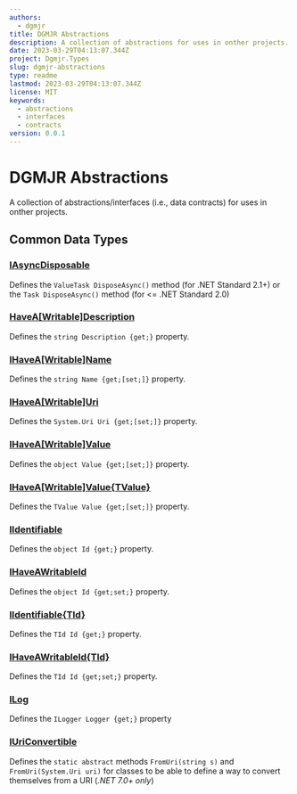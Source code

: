 ```yaml
---
authors:
  - dgmjr
title: DGMJR Abstractions
description: A collection of abstractions for uses in onther projects.
date: 2023-03-29T04:13:07.344Z
project: Dgmjr.Types
slug: dgmjr-abstractions
type: readme
lastmod: 2023-03-29T04:13:07.344Z
license: MIT
keywords:
  - abstractions
  - interfaces
  - contracts
version: 0.0.1
---
```


# DGMJR Abstractions

A collection of abstractions/interfaces (i.e., data contracts) for uses in onther projects.

## Common Data Types

### [IAsyncDisposable](https://github.com/dgmjr-io/Dgmjr.Types/blob/main/Abstractions/IAsyncDisposable.cs)

Defines the `ValueTask DisposeAsync()` method (for .NET Standard 2.1+) or the `Task DisposeAsync()` method (for <= .NET Standard 2.0)

### [HaveA[Writable]Description](https://github.com/dgmjr-io/Dgmjr.Types/blob/main/Abstractions/HaveADescription.cs)

Defines the `string Description {get;}` property.

### [IHaveA[Writable]Name](https://github.com/dgmjr-io/Dgmjr.Types/blob/main/Abstractions/IHaveAName.cs)

Defines the `string Name {get;[set;]}` property.

### [IHaveA[Writable]Uri](https://github.com/dgmjr-io/Dgmjr.Types/blob/main/Abstractions/IHaveAUri.cs)

Defines the `System.Uri Uri {get;[set;]}` property.

### [IHaveA[Writable]Value](https://github.com/dgmjr-io/Dgmjr.Types/blob/main/Abstractions/IHaveAValue.cs)

Defines the `object Value {get;[set;]}` property.

### [IHaveA[Writable]Value{TValue}](https://github.com/dgmjr-io/Dgmjr.Types/blob/main/Abstractions/IHaveAValue{TValue}.cs)

Defines the `TValue Value {get;[set;]}` property.

### [IIdentifiable](https://github.com/dgmjr-io/Dgmjr.Types/blob/main/Abstractions/IIdentifiable.cs)

Defines the `object Id {get;}` property.

### [IHaveAWritableId](https://github.com/dgmjr-io/Dgmjr.Types/blob/main/Abstractions/IIdentifiable.cs)

Defines the `object Id {get;set;}` property.

### [IIdentifiable{TId}](https://github.com/dgmjr-io/Dgmjr.Types/blob/main/Abstractions/IIdentifiable.cs)

Defines the `TId Id {get;}` property.

### [IHaveAWritableId{TId}](https://github.com/dgmjr-io/Dgmjr.Types/blob/main/Abstractions/IIdentifiable.cs)

Defines the `TId Id {get;set;}` property.

### [ILog](https://github.com/dgmjr-io/Dgmjr.Abstractions/blob/main/Abstractions/ILog.cs)

Defines the `ILogger Logger {get;}` property

### [IUriConvertible](https://github.com/dgmjr-io/Dgmjr.Types/blob/main/Abstractions/IUriConvertible.cs)

Defines the `static abstract` methods `FromUri(string s)` and `FromUri(System.Uri uri)` for classes to be able to define a way to convert themselves from a URI (*.NET 7.0+ only*)